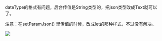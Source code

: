 dateType的格式有问题，后台传值是String类型的，把json类型改成Text就可以了。

注意：在setParamJson() 里传值的时候，改成let的那种样式，不过没有解决。

![](D:\学习笔记\报错\2020.04\2020.04.27\setParamJson传值.png)